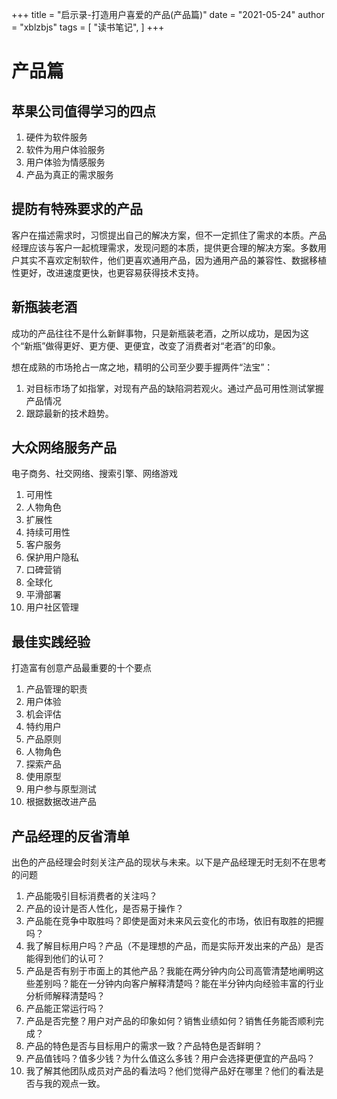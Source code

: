 +++
title = "启示录-打造用户喜爱的产品(产品篇)"
date = "2021-05-24"
author = "xblzbjs"
tags = [
    "读书笔记",
]
+++

# 产品篇

## 苹果公司值得学习的四点

1. 硬件为软件服务
2. 软件为用户体验服务
3. 用户体验为情感服务
4. 产品为真正的需求服务

## 提防有特殊要求的产品

客户在描述需求时，习惯提出自己的解决方案，但不一定抓住了需求的本质。产品经理应该与客户一起梳理需求，发现问题的本质，提供更合理的解决方案。多数用户其实不喜欢定制软件，他们更喜欢通用产品，因为通用产品的兼容性、数据移植性更好，改进速度更快，也更容易获得技术支持。

## 新瓶装老酒

成功的产品往往不是什么新鲜事物，只是新瓶装老酒，之所以成功，是因为这个“新瓶”做得更好、更方便、更便宜，改变了消费者对“老酒”的印象。

想在成熟的市场抢占一席之地，精明的公司至少要手握两件“法宝”：

1. 对目标市场了如指掌，对现有产品的缺陷洞若观火。通过产品可用性测试掌握产品情况
2. 跟踪最新的技术趋势。

## 大众网络服务产品

电子商务、社交网络、搜索引擎、网络游戏

1. 可用性
2. 人物角色
3. 扩展性
4. 持续可用性
5. 客户服务
6. 保护用户隐私
7. 口碑营销
8. 全球化
9. 平滑部署
10. 用户社区管理

## 最佳实践经验

打造富有创意产品最重要的十个要点

1. 产品管理的职责
2. 用户体验
3. 机会评估
4. 特约用户
5. 产品原则
6. 人物角色
7. 探索产品
8. 使用原型
9. 用户参与原型测试
10. 根据数据改进产品

## 产品经理的反省清单

出色的产品经理会时刻关注产品的现状与未来。以下是产品经理无时无刻不在思考的问题

1. 产品能吸引目标消费者的关注吗？
2. 产品的设计是否人性化，是否易于操作？
3. 产品能在竞争中取胜吗？即使是面对未来风云变化的市场，依旧有取胜的把握吗？
4. 我了解目标用户吗？产品（不是理想的产品，而是实际开发出来的产品）是否能得到他们的认可？
5. 产品是否有别于市面上的其他产品？我能在两分钟内向公司高管清楚地阐明这些差别吗？能在一分钟内向客户解释清楚吗？能在半分钟内向经验丰富的行业分析师解释清楚吗？
6. 产品能正常运行吗？
7. 产品是否完整？用户对产品的印象如何？销售业绩如何？销售任务能否顺利完成？
8. 产品的特色是否与目标用户的需求一致？产品特色是否鲜明？
9. 产品值钱吗？值多少钱？为什么值这么多钱？用户会选择更便宜的产品吗？
10. 我了解其他团队成员对产品的看法吗？他们觉得产品好在哪里？他们的看法是否与我的观点一致。